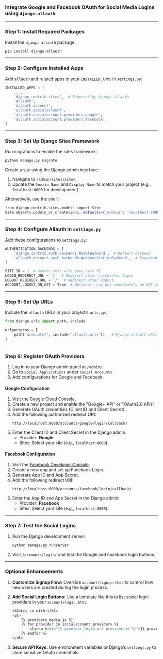 ### **Integrate Google and Facebook OAuth for Social Media Logins using `django-allauth`**

---

### **Step 1: Install Required Packages**

Install the `django-allauth` package:  
```bash
pip install django-allauth
```

---

### **Step 2: Configure Installed Apps**

Add `allauth` and related apps to your `INSTALLED_APPS` in `settings.py`:  
```python
INSTALLED_APPS = [
    ...,
    'django.contrib.sites',  # Required by django-allauth
    'allauth',
    'allauth.account',
    'allauth.socialaccount',
    'allauth.socialaccount.providers.google',
    'allauth.socialaccount.providers.facebook',
]
```

---

### **Step 3: Set Up Django Sites Framework**

Run migrations to enable the sites framework:  
```bash
python manage.py migrate
```

Create a site using the Django admin interface:
1. Navigate to `/admin/sites/site/`.
2. Update the `Domain Name` and `Display Name` to match your project (e.g., `localhost:8000` for development).

Alternatively, use the shell:  
```bash
from django.contrib.sites.models import Site
Site.objects.update_or_create(id=1, defaults={'domain': 'localhost:8000', 'name': 'MyProject'})
```

---

### **Step 4: Configure Allauth in `settings.py`**

Add these configurations to `settings.py`:  
```python
AUTHENTICATION_BACKENDS = [
    'django.contrib.auth.backends.ModelBackend',  # Default backend
    'allauth.account.auth_backends.AuthenticationBackend',  # Required by django-allauth
]

SITE_ID = 1  # Update this with your site ID
LOGIN_REDIRECT_URL = '/'  # Redirect after successful login
LOGOUT_REDIRECT_URL = '/'  # Redirect after logout
ACCOUNT_LOGOUT_ON_GET = True  # Optional: Log out immediately on GET request
```

---

### **Step 5: Set Up URLs**

Include the `allauth` URLs in your project’s `urls.py`:  
```python
from django.urls import path, include

urlpatterns = [
    path('accounts/', include('allauth.urls')),  # Django-allauth URLs
]
```

---

### **Step 6: Register OAuth Providers**

1. Log in to your Django admin panel at `/admin/`.
2. Go to `Social Applications` under `Social Accounts`.
3. Add configurations for Google and Facebook:

#### **Google Configuration**
1. Visit the [Google Cloud Console](https://console.cloud.google.com/).
2. Create a new project and enable the "Google+ API" or "OAuth2.0 APIs".
3. Generate OAuth credentials (Client ID and Client Secret).
4. Add the following authorized redirect URI:  
   ```
   http://localhost:8000/accounts/google/login/callback/
   ```
5. Enter the Client ID and Client Secret in the Django admin:
   - Provider: **Google**
   - Sites: Select your site (e.g., `localhost:8000`).

#### **Facebook Configuration**
1. Visit the [Facebook Developer Console](https://developers.facebook.com/).
2. Create a new app and set up Facebook Login.
3. Generate App ID and App Secret.
4. Add the following redirect URI:  
   ```
   http://localhost:8000/accounts/facebook/login/callback/
   ```
5. Enter the App ID and App Secret in the Django admin:
   - Provider: **Facebook**
   - Sites: Select your site (e.g., `localhost:8000`).

---

### **Step 7: Test the Social Logins**

1. Run the Django development server:  
   ```bash
   python manage.py runserver
   ```
2. Visit `/accounts/login/` and test the Google and Facebook login buttons.

---

### **Optional Enhancements**
1. **Customize Signup Flow:**
   Override `account/signup.html` to control how new users are created during the login process.

2. **Add Social Login Buttons:**
   Use a template like this to list social login providers in your `account/login.html`:  
   ```html
   <h2>Log in with:</h2>
   <ul>
       {% providers_media_js %}
       {% for provider in socialaccount_providers %}
           <li><a href="{% provider_login_url provider.id %}">{{ provider.name }}</a></li>
       {% endfor %}
   </ul>
   ```

3. **Secure API Keys:**
   Use environment variables or Django’s `settings.py` to store sensitive OAuth credentials.

